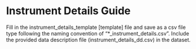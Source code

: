 # Instrument Details Guide
Fill in the instrument_details_template [template] file and save as a csv file type following the naming convention of “*_instrument_details.csv”. Include the provided data description file (instrument_details_dd.csv) in the dataset.